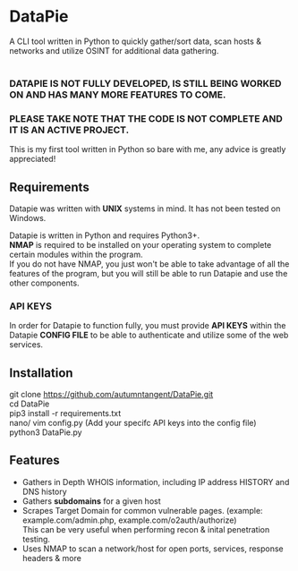 # DataPie
A CLI tool written in Python to quickly gather/sort data, scan hosts &amp; networks and utilize OSINT for additional data gathering.  
</br>
### DATAPIE IS NOT FULLY DEVELOPED, IS STILL BEING WORKED ON AND HAS MANY MORE FEATURES TO COME.  
### PLEASE TAKE NOTE THAT THE CODE IS NOT COMPLETE AND IT IS AN ACTIVE PROJECT. 
This is my first tool written in Python so bare with me, any advice is greatly appreciated!

## Requirements
Datapie was written with **UNIX** systems in mind. It has not been tested on Windows. 

Datapie is written in Python and requires Python3+.  
**NMAP** is required to be installed on your operating system to complete certain modules within the program.  
If you do not have NMAP, you just won't be able to take advantage of all the features of the program, but you will still be able to run Datapie and use the other components.

### API KEYS
In order for Datapie to function fully, you must provide **API KEYS** within the Datapie **CONFIG FILE** to be able to authenticate and utilize some of the web services.

## Installation 

git clone https://github.com/autumntangent/DataPie.git  
cd DataPie  
pip3 install -r requirements.txt  
nano/ vim config.py  (Add your specifc API keys into the config file)  
python3 DataPie.py  

## Features

* Gathers in Depth WHOIS information, including IP address HISTORY and DNS history
* Gathers **subdomains** for a given host
* Scrapes Target Domain for common vulnerable pages. (example: example.com/admin.php, example.com/o2auth/authorize)    
  This can be very useful when performing recon & inital penetration testing. 
* Uses NMAP to scan a network/host for open ports, services, response headers & more

